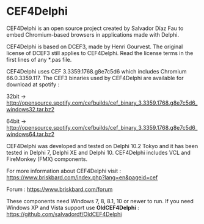 ﻿# CEF4Delphi
CEF4Delphi is an open source project created by Salvador Díaz Fau to embed Chromium-based browsers in applications made with Delphi.

CEF4Delphi is based on DCEF3, made by Henri Gourvest. The original license of DCEF3 still applies to CEF4Delphi. Read the license terms in the first lines of any *.pas file.

CEF4Delphi uses CEF 3.3359.1768.g8e7c5d6 which includes Chromium 66.0.3359.117. 
The CEF3 binaries used by CEF4Delphi are available for download at spotify :

  32bit -> http://opensource.spotify.com/cefbuilds/cef_binary_3.3359.1768.g8e7c5d6_windows32.tar.bz2
  
  64bit -> http://opensource.spotify.com/cefbuilds/cef_binary_3.3359.1768.g8e7c5d6_windows64.tar.bz2


CEF4Delphi was developed and tested on Delphi 10.2 Tokyo and it has been tested in Delphi 7, Delphi XE and Delphi 10. CEF4Delphi includes VCL and FireMonkey (FMX) components.

For more information about CEF4Delphi visit : 
  https://www.briskbard.com/index.php?lang=en&pageid=cef

Forum :
  https://www.briskbard.com/forum

These components need Windows 7, 8, 8.1, 10 or newer to run. If you need Windows XP and Vista support use **OldCEF4Delphi** :
  https://github.com/salvadordf/OldCEF4Delphi

